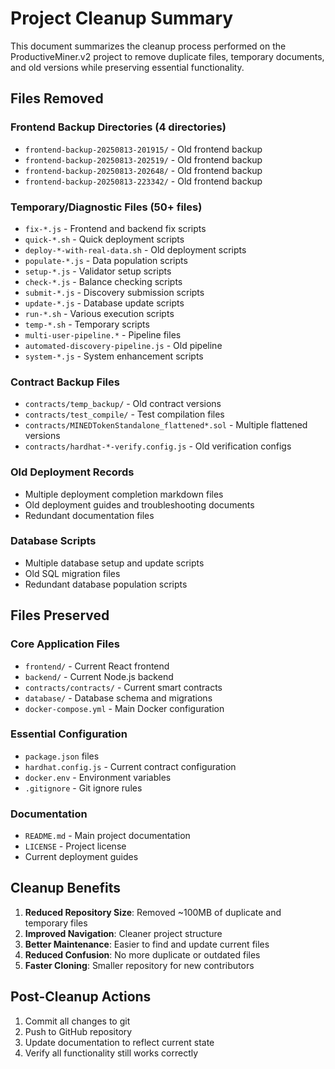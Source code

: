 # Project Cleanup Summary

This document summarizes the cleanup process performed on the ProductiveMiner.v2 project to remove duplicate files, temporary documents, and old versions while preserving essential functionality.

## Files Removed

### Frontend Backup Directories (4 directories)
- `frontend-backup-20250813-201915/` - Old frontend backup
- `frontend-backup-20250813-202519/` - Old frontend backup  
- `frontend-backup-20250813-202648/` - Old frontend backup
- `frontend-backup-20250813-223342/` - Old frontend backup

### Temporary/Diagnostic Files (50+ files)
- `fix-*.js` - Frontend and backend fix scripts
- `quick-*.sh` - Quick deployment scripts
- `deploy-*-with-real-data.sh` - Old deployment scripts
- `populate-*.js` - Data population scripts
- `setup-*.js` - Validator setup scripts
- `check-*.js` - Balance checking scripts
- `submit-*.js` - Discovery submission scripts
- `update-*.js` - Database update scripts
- `run-*.sh` - Various execution scripts
- `temp-*.sh` - Temporary scripts
- `multi-user-pipeline.*` - Pipeline files
- `automated-discovery-pipeline.js` - Old pipeline
- `system-*.js` - System enhancement scripts

### Contract Backup Files
- `contracts/temp_backup/` - Old contract versions
- `contracts/test_compile/` - Test compilation files
- `contracts/MINEDTokenStandalone_flattened*.sol` - Multiple flattened versions
- `contracts/hardhat-*-verify.config.js` - Old verification configs

### Old Deployment Records
- Multiple deployment completion markdown files
- Old deployment guides and troubleshooting documents
- Redundant documentation files

### Database Scripts
- Multiple database setup and update scripts
- Old SQL migration files
- Redundant database population scripts

## Files Preserved

### Core Application Files
- `frontend/` - Current React frontend
- `backend/` - Current Node.js backend
- `contracts/contracts/` - Current smart contracts
- `database/` - Database schema and migrations
- `docker-compose.yml` - Main Docker configuration

### Essential Configuration
- `package.json` files
- `hardhat.config.js` - Current contract configuration
- `docker.env` - Environment variables
- `.gitignore` - Git ignore rules

### Documentation
- `README.md` - Main project documentation
- `LICENSE` - Project license
- Current deployment guides

## Cleanup Benefits

1. **Reduced Repository Size**: Removed ~100MB of duplicate and temporary files
2. **Improved Navigation**: Cleaner project structure
3. **Better Maintenance**: Easier to find and update current files
4. **Reduced Confusion**: No more duplicate or outdated files
5. **Faster Cloning**: Smaller repository for new contributors

## Post-Cleanup Actions

1. Commit all changes to git
2. Push to GitHub repository
3. Update documentation to reflect current state
4. Verify all functionality still works correctly
